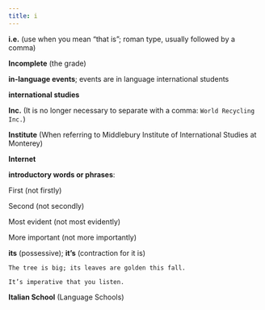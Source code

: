 ```yaml
---
title: i
---
```


**i.e.** (use when you mean “that is”; roman type, usually followed by a comma)

**Incomplete** (the grade)

**in-language events**; events are in language international students

**international studies**

**Inc.** (It is no longer necessary to separate with a comma: `World Recycling Inc.`)

**Institute** (When referring to Middlebury Institute of International Studies at Monterey)

**Internet**

**introductory words or phrases**:

First (not firstly)

Second (not secondly)

Most evident (not most evidently)

More important (not more importantly)

**its** (possessive); **it’s** (contraction for it is)

`The tree is big; its leaves are golden this fall.`

`It’s imperative that you listen.`

**Italian School** (Language Schools)
